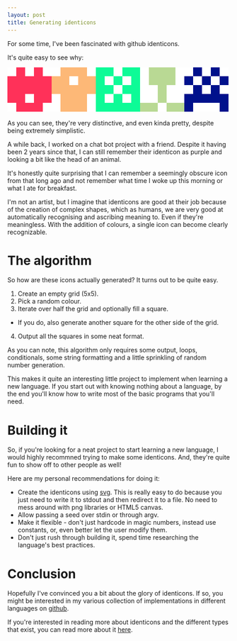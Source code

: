 ```yaml
---
layout: post
title: Generating identicons
---
```


For some time, I've been fascinated with github identicons.

It's quite easy to see why:

![github identicons](/assets/identicons.png)

As you can see, they're very distinctive, and even kinda pretty, despite being
extremely simplistic.

A while back, I worked on a chat bot project with a friend. Despite it having
been 2 years since that, I can still remember their identicon as purple and
looking a bit like the head of an animal.

It's honestly quite surprising that I can remember a seemingly obscure icon
from that long ago and not remember what time I woke up this morning or what
I ate for breakfast.

I'm not an artist, but I imagine that identicons are good at their job because
of the creation of complex shapes, which as humans, we are very good at
automatically recognising and ascribing meaning to. Even if they're
meaningless. With the addition of colours, a single icon can become
clearly recognizable.

# The algorithm

So how are these icons actually generated? It turns out to be quite easy.

1. Create an empty grid (5x5).
2. Pick a random colour.
3. Iterate over half the grid and optionally fill a square.
  - If you do, also generate another square for the other side of the grid.
4. Output all the squares in some neat format.

As you can note, this algorithm only requires some output, loops, conditionals,
some string formatting and a little sprinkling of random number generation.

This makes it quite an interesting little project to implement when learning a
new language. If you start out with knowing nothing about a language, by the
end you'll know how to write most of the basic programs that you'll need.

# Building it

So, if you're looking for a neat project to start learning a new language, I
would highly recommned trying to make some identicons. And, they're quite fun
to show off to other people as well!

Here are my personal recommendations for doing it:
- Create the identicons using [svg][svg tutorial]. This is really easy to do
  because you just need to write it to stdout and then redirect it to a file.
  No need to mess around with png libraries or HTML5 canvas.
- Allow passing a seed over stdin or through argv.
- Make it flexible - don't just hardcode in magic numbers, instead use
  constants, or, even better let the user modify them.
- Don't just rush through building it, spend time researching the language's
  best practices.

# Conclusion

Hopefully I've convinced you a bit about the glory of identicons. If so,
you might be interested in my various collection of implementations in
different languages on [github](https://github.com/jedevc/Identicon).

If you're interested in reading more about identicons and the different types
that exist, you can read more about it [here][identicons].

[svg tutorial]: https://developer.mozilla.org/en-US/docs/Web/SVG/Tutorial
[identicons]: https://en.wikipedia.org/wiki/Identicon
